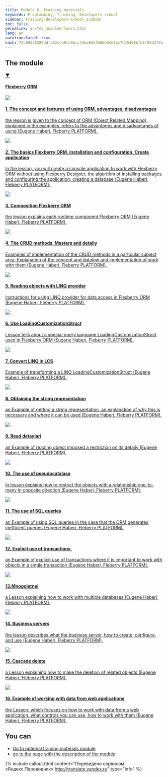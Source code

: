 ```yaml
---
title: Module 6. Training materials
keywords: Programming, Training, Developers school
sidebar: training-developers-school_sidebar
toc: false
permalink: en/tds_module6-learn.html
lang: en
autotranslated: true
hash: 72c09330284ddfa82ccb8cc9bcc7dee8d5f686b04dfec7b35408bfb1f93d373b
---
```


## The module

<div class="panel-group">
<div class="panel panel-default">
<div class="panel-heading">
<a class="pull-right spoiler-push" data-toggle="collapse" href="#collapse1">&#9660;</a>
<h4 class="panel-title">
<a data-toggle="collapse" href="#collapse1">
Flexberry ORM</a>
</h4>
</div>
<div id="collapse1" class="panel-collapse collapse in">
<div class="panel-body">
<div class="row items">
<div class="col-sm-6 col-md-4 portfolio-item">
<a href="{{ 'https://youtu.be/kM5j3osEde4?list=PLlhqsC7hBaSci9vj_ugCxaXUlxXKFFkZi' | relative_url }}" class="portfolio-link" target="_blank">
<div class="img-wrapper">
<img src="{{ "/images/pages/trainings/developers-school/module6/orm-advantages-disadvantages.jpg" | relative_url}}" class="products-img">
</div>
<h4><span class="item-head">1. The concept and features of using ORM, advantages, disadvantages</span></h4>
<p>the lesson is given to the concept of ORM (Object Related Mapping), explained in the examples, refers to the advantages and disadvantages of using (Eugene Haberi, Fleberry PLATFORM).</p>
</a>
</div>
<div class="col-sm-6 col-md-4 portfolio-item">
<a href="{{ 'https://youtu.be/rQFLcmV0inI?list=PLlhqsC7hBaSci9vj_ugCxaXUlxXKFFkZi' | relative_url }}" class="portfolio-link" target="_blank">
<div class="img-wrapper">
<img src="{{ "/images/pages/trainings/developers-school/module6/flexberry-orm-basics.jpg" | relative_url}}" class="products-img">
</div>
<h4><span class="item-head">2. The basics Flexberry ORM, installation and configuration. Create application</span></h4>
<p>In the lesson, you will create a console application to work with Flexberry ORM without using Flexberry Designer, the algorithm of installing packages and configuring the application, creating a database (Eugene Haberi, Fleberry PLATFORM).</p>
</a>
</div>
<div class="col-sm-6 col-md-4 portfolio-item">
<a href="{{ 'https://youtu.be/dO95NW9OVrY?list=PLlhqsC7hBaSci9vj_ugCxaXUlxXKFFkzi' | relative_url }}" class="portfolio-link" target="_blank">
<div class="img-wrapper">
<img src="{{ "/images/pages/trainings/developers-school/module6/flexberry-orm-contents.jpg" | relative_url}}" class="products-img">
</div>
<h4><span class="item-head">3. Composition Flexberry ORM</span></h4>
<p>the lesson explains each runtime component Flexberry ORM (Eugene Haberi, Fleberry PLATFORM).</p>
</a>
</div>
</div>
<div class="row items">
<div class="col-sm-6 col-md-4 portfolio-item">
<a href="{{ 'https://youtu.be/8UfXNSx5AqM?list=PLlhqsC7hBaSci9vj_ugCxaXUlxXKFFkZi' | relative_url }}" class="portfolio-link" target="_blank">
<div class="img-wrapper">
<img src="{{ "/images/pages/trainings/developers-school/module6/crud-masters-details.jpg" | relative_url}}" class="products-img">
</div>
<h4><span class="item-head">4. The CRUD methods. Masters and detaily</span></h4>
<p>Examples of implementation of the CRUD methods in a particular subject area. Explanation of the concept and datalow and implementation of work with them (Eugene Haberi, Fleberry PLATFORM).</p>
</a>
</div>
<div class="col-sm-6 col-md-4 portfolio-item">
<a href="{{ 'https://youtu.be/yjYsia6pG_o?list=PLlhqsC7hBaSci9vj_ugCxaXUlxXKFFkZi' | relative_url }}" class="portfolio-link" target="_blank">
<div class="img-wrapper">
<img src="{{ "/images/pages/trainings/developers-school/module6/linq-provider-usage.jpg" | relative_url}}" class="products-img">
</div>
<h4><span class="item-head">5. Reading objects with LINQ provider</span></h4>
<p>instructions for using LINQ provider for data access in Flexberry ORM (Eugene Haberi, Fleberry PLATFORM).</p>
</a>
</div>
<div class="col-sm-6 col-md-4 portfolio-item">
<a href="{{ 'https://youtu.be/zDSXhLlA_E4?list=PLlhqsC7hBaSci9vj_ugCxaXUlxXKFFkZi' | relative_url }}" class="portfolio-link" target="_blank">
<div class="img-wrapper">
<img src="{{ "/images/pages/trainings/developers-school/module6/lcs.jpg" | relative_url}}" class="products-img">
</div>
<h4><span class="item-head">6. Use LoadingCustomizationStruct</span></h4>
<p>Lesson tells about a special query language LoadingCustomizationStruct used in Flexberry ORM (Eugene Haberi, Fleberry PLATFORM).</p>
</a>
</div>
</div>
<div class="row items">
<div class="col-sm-6 col-md-4 portfolio-item">
<a href="{{ 'https://youtu.be/Y24otzjiiRk?list=PLlhqsC7hBaSci9vj_ugCxaXUlxXKFFkZi' | relative_url }}" class="portfolio-link" target="_blank">
<div class="img-wrapper">
<img src="{{ "/images/pages/trainings/developers-school/module6/linq-to-lcs.jpg" | relative_url}}" class="products-img">
</div>
<h4><span class="item-head">7. Convert LINQ in LCS</span></h4>
<p>Example of transforming a LINQ LoadingCustomizationStruct (Eugene Haberi, Fleberry PLATFORM).</p>
</a>
</div>
<div class="col-sm-6 col-md-4 portfolio-item">
<a href="{{ 'https://youtu.be/0oMKjSSTnKM?list=PLlhqsC7hBaSci9vj_ugCxaXUlxXKFFkZi' | relative_url }}" class="portfolio-link" target="_blank">
<div class="img-wrapper">
<img src="{{ "/images/pages/trainings/developers-school/module6/string-representation.jpg" | relative_url}}" class="products-img">
</div>
<h4><span class="item-head">8. Obtaining the string representation</span></h4>
<p>an Example of getting a string representation, an explanation of why this is necessary and where it can be used (Eugene Haberi, Fleberry PLATFORM).</p>
</a>
</div>
<div class="col-sm-6 col-md-4 portfolio-item">
<a href="{{ 'https://youtu.be/yS_D9cuiUME?list=PLlhqsC7hBaSci9vj_ugCxaXUlxXKFFkZi' | relative_url }}" class="portfolio-link" target="_blank">
<div class="img-wrapper">
<img src="{{ "/images/pages/trainings/developers-school/module6/reading-with-details.jpg" | relative_url}}" class="products-img">
</div>
<h4><span class="item-head">9. Read detaylari</span></h4>
<p>an Example of reading object imposed a restriction on its detaily (Eugene Haberi, Fleberry PLATFORM).</p>
</a>
</div>
</div>
<div class="row items">
<div class="col-sm-6 col-md-4 portfolio-item">
<a href="{{ 'https://youtu.be/-CtRbdhRf7U?list=PLlhqsC7hBaSci9vj_ugCxaXUlxXKFFkzi' | relative_url }}" class="portfolio-link" target="_blank">
<div class="img-wrapper">
<img src="{{ "/images/pages/trainings/developers-school/module6/pseudo-details-usage.jpg" | relative_url}}" class="products-img">
</div>
<h4><span class="item-head">10. The use of pseudocatalase</span></h4>
<p>In lesson explains how to restrict the objects with a relationship one-to-many in opposite direction (Eugene Haberi, Fleberry PLATFORM).</p>
</a>
</div>
<div class="col-sm-6 col-md-4 portfolio-item">
<a href="{{ 'https://youtu.be/9S1WbIuBbFo?list=PLlhqsC7hBaSci9vj_ugCxaXUlxXKFFkZi' | relative_url }}" class="portfolio-link" target="_blank">
<div class="img-wrapper">
<img src="{{ "/images/pages/trainings/developers-school/module6/sql-queries-usage.jpg" | relative_url}}" class="products-img">
</div>
<h4><span class="item-head">11. The use of SQL queries</span></h4>
<p>an Example of using SQL queries in the case that the ORM generates inefficient queries (Eugene Haberi, Fleberry PLATFORM).</p>
</a>
</div>
<div class="col-sm-6 col-md-4 portfolio-item">
<a href="{{ 'https://youtu.be/e9HAZS5WZrY?list=PLlhqsC7hBaSci9vj_ugCxaXUlxXKFFkZi' | relative_url }}" class="portfolio-link" target="_blank">
<div class="img-wrapper">
<img src="{{ "/images/pages/trainings/developers-school/module6/explicit-use-of-transactions.jpg" | relative_url}}" class="products-img">
</div>
<h4><span class="item-head">12. Explicit use of transactions,</span></h4>
<p>an Example of explicit use of transactions where it is important to work with objects in a single transaction (Eugene Haberi, Fleberry PLATFORM). </p>
</a>
</div>
</div>
<div class="row items">
<div class="col-sm-6 col-md-4 portfolio-item">
<a href="{{ 'https://youtu.be/FEOpQX4Sxto?list=PLlhqsC7hBaSci9vj_ugCxaXUlxXKFFkZi' | relative_url }}" class="portfolio-link" target="_blank">
<div class="img-wrapper">
<img src="{{ "/images/pages/trainings/developers-school/module6/multibase.jpg" | relative_url}}" class="products-img">
</div>
<h4><span class="item-head">13.Mnogoletnei</span></h4>
<p>a Lesson explaining how to work with multiple databases (Eugene Haberi, Fleberry PLATFORM).</p>
</a>
</div>
<div class="col-sm-6 col-md-4 portfolio-item">
<a href="{{ 'https://youtu.be/xJHlG6dPGUE?list=PLlhqsC7hBaSci9vj_ugCxaXUlxXKFFkZi' | relative_url }}" class="portfolio-link" target="_blank">
<div class="img-wrapper">
<img src="{{ "/images/pages/trainings/developers-school/module6/business-servers.jpg" | relative_url}}" class="products-img">
</div>
<h4><span class="item-head">14. Business servers</span></h4>
<p>the lesson describes what the business server, how to create, configure, and use (Eugene Haberi, Fleberry PLATFORM).</p>
</a>
</div>
<div class="col-sm-6 col-md-4 portfolio-item">
<a href="{{ 'https://youtu.be/Zh3CHqjCSQw?list=PLlhqsC7hBaSci9vj_ugCxaXUlxXKFFkZi' | relative_url }}" class="portfolio-link" target="_blank">
<div class="img-wrapper">
<img src="{{ "/images/pages/trainings/developers-school/module6/cascade-deletion.jpg" | relative_url}}" class="products-img">
</div>
<h4><span class="item-head">15. Cascade delete</span></h4>
<p>a Lesson explaining how to make the deletion of related objects (Eugene Haberi, Fleberry PLATFORM).</p>
</a>
</div>
</div>
<div class="row items">
<div class="col-sm-6 col-md-4 portfolio-item">
<a href="{{ 'https://youtu.be/gd7ylwZ2kj0?list=PLlhqsC7hBaSci9vj_ugCxaXUlxXKFFkZi' | relative_url }}" class="portfolio-link" target="_blank">
<div class="img-wrapper">
<img src="{{ "/images/pages/trainings/developers-school/module6/working-with-data-from-web-app-example.jpg" | relative_url}}" class="products-img">
</div>
<h4><span class="item-head">16. Example of working with data from web applications</span></h4>
<p>the Lesson, which focuses on how to work with data from a web application, what controls you can use, how to work with them (Eugene Haberi, Fleberry PLATFORM).</p>
</a>
</div>
</div>
</div>
</div>
</div>
</div>

## You can

- [Go to optional training materials module](tds_module6-appendix.html) <i class="fa fa-arrow-right" aria-hidden="true"></i>
- <i class="fa fa-arrow-left" aria-hidden="true"></i> [go to the page with the description of the module](tds_module6-about.html)



{% include callout.html content="Переведено сервисом «Яндекс.Переводчик» <http://translate.yandex.ru>" type="info" %}
